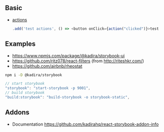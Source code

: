 ## Basic
- [actions](https://github.com/kadirahq/react-storybook/blob/484886ac73ba879908ff3f203f5e829a628e531c/docs/writing_stories.md#creating-actions)

  ```js
  .add('test actions', () => <button onClick={action("clicked")}>test</button>)
  ```

## Examples
- https://www.npmjs.com/package/@kadira/storybook-ui
- https://github.com/ritz078/react-filters (from http://riteshkr.com/)
- https://github.com/airbnb/rheostat

```sh
npm i -D @kadira/storybook
```

```js
// start storybook
"storybook": "start-storybook -p 9001",
// build storybook
"build:storybook": "build-storybook -o storybook-static",
```

## Addons
- Documentation https://github.com/kadirahq/react-storybook-addon-info
